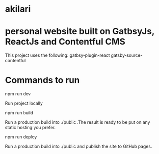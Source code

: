 # akilari

# personal website built on GatbsyJs, ReactJs and Contentful CMS

This project uses the following:
  gatbsy-plugin-react
  gatsby-source-contentful
# Commands to run

npm run dev

Run project locally

npm run build

Run a production build into ./public .The result is ready to be put on any static hosting you prefer.

npm run deploy

Run a production build into ./public and publish the site to GitHub pages.
